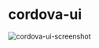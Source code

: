 # cordova-ui
![cordova-ui-screenshot](https://user-images.githubusercontent.com/56085499/74883295-903f6780-5368-11ea-93f0-9d8de31a4430.JPG)
